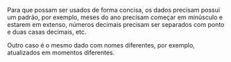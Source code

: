 Para que possam ser usados de forma concisa, os dados precisam possui um padrão, por exemplo, meses do ano precisam começar em minúsculo e estarem em extenso, números decimais precisam ser separados com ponto e duas casas decimais, etc.

Outro caso é o mesmo dado com nomes diferentes, por exemplo, atualizados em momentos diferentes.